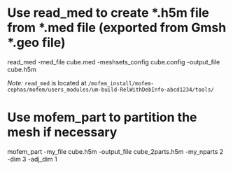 
# Use read_med to create *.h5m file from *.med file (exported from Gmsh *.geo file)

read_med -med_file cube.med -meshsets_config  cube.config -output_file cube.h5m

*Note:* `read_med` is located at `/mofem_install/mofem-cephas/mofem/users_modules/um-build-RelWithDebInfo-abcd1234/tools/`

# Use mofem_part to partition the mesh if necessary

mofem_part -my_file cube.h5m -output_file cube_2parts.h5m -my_nparts 2 -dim 3 -adj_dim 1
